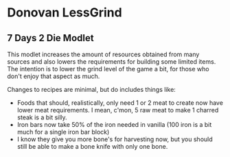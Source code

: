 # Donovan LessGrind

## 7 Days 2 Die Modlet

This modlet increases the amount of resources obtained from many sources and also lowers the requirements for building some limited items. The intention is to lower the grind level of the game a bit, for those who don't enjoy that aspect as much.

Changes to recipes are minimal, but do includes things like:

- Foods that should, realistically, only need 1 or 2 meat to create now have lower meat requirements. I mean, c'mon, 5 raw meat to make 1 charred steak is a bit silly.
- Iron bars now take 50% of the iron needed in vanilla (100 iron is a bit much for a single iron bar block)
- I know they give you more bone's for harvesting now, but you should still be able to make a bone knife with only one bone.

